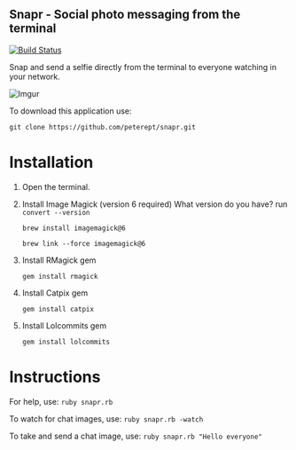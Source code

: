 ## Snapr - Social photo messaging from the terminal

[![Build Status](https://travis-ci.org/peterept/snapr.svg?branch=master)](https://travis-ci.org/peterept/snapr)

Snap and send a selfie directly from the terminal to everyone watching in your network.

![Imgur](http://i.imgur.com/sa9GvzPm.png)

To download this application use:

   ```
   git clone https://github.com/peterept/snapr.git
   ```

# Installation

1. Open the terminal.
2. Install Image Magick (version 6 required)
   What version do you have? run `convert --version`

    ```
    brew install imagemagick@6
    ```

    ```
    brew link --force imagemagick@6
    ```
3. Install RMagick gem

    ```
    gem install rmagick    
    ```
3. Install Catpix gem

    ```
    gem install catpix    
    ```
4. Install Lolcommits gem

    ```
    gem install lolcommits    
    ```

# Instructions

For help, use:
    ```
    ruby snapr.rb 
    ```

To watch for chat images, use:
    ```
    ruby snapr.rb -watch    
    ```

To take and send a chat image, use:
    ```
    ruby snapr.rb "Hello everyone"    
    ```

